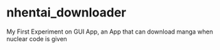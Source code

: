 # nhentai_downloader
My First Experiment on GUI App, an App that can download manga when nuclear code is given
